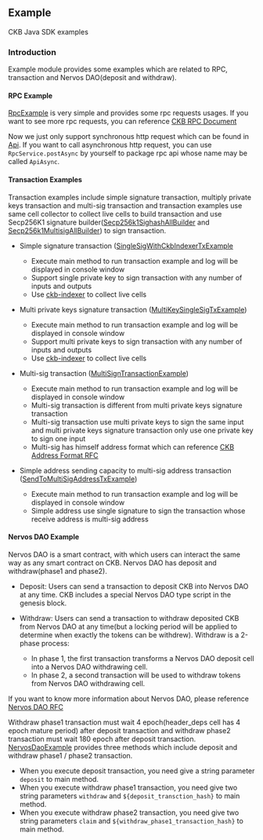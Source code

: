 ## Example

CKB Java SDK examples 

### Introduction

Example module provides some examples which are related to RPC, transaction and Nervos DAO(deposit and withdraw). 

#### RPC Example

[RpcExample](https://github.com/nervosnetwork/ckb-sdk-java/tree/develop/example/src/main/java/org/nervos/ckb/RpcExample.java) is very simple 
and provides some rpc requests usages. If you want to see more rpc requests, you can reference [CKB RPC Document](https://github.com/nervosnetwork/ckb/blob/develop/rpc/README.md)

Now we just only support synchronous http request which can be found in [Api](https://github.com/nervosnetwork/ckb-sdk-java/blob/develop/ckb/src/main/java/org/nervos/ckb/service/Api.java).
If you want to call asynchronous http request, you can use `RpcService.postAsync` by yourself to package rpc api whose name may be called `ApiAsync`.

#### Transaction Examples

Transaction examples include simple signature transaction, multiply private keys transaction and multi-sig transaction and transaction examples use same cell collector to collect live cells to build transaction 
and use Secp256K1 signature builder([Secp256k1SighashAllBuilder](https://github.com/nervosnetwork/ckb-sdk-java/blob/develop/ckb/src/main/java/org/nervos/ckb/transaction/Secp256k1SighashAllBuilder.java) and [Secp256k1MultisigAllBuilder](https://github.com/nervosnetwork/ckb-sdk-java/blob/develop/ckb/src/main/java/org/nervos/ckb/transaction/Secp256k1MultisigAllBuilder.java)) to sign transaction.

- Simple signature transaction ([SingleSigWithCkbIndexerTxExample](https://github.com/nervosnetwork/ckb-sdk-java/blob/develop/example/src/main/java/org/nervos/ckb/SingleSigWithCkbIndexerTxExample.java)
   - Execute main method to run transaction example and log will be displayed in console window
   - Support single private key to sign transaction with any number of inputs and outputs
   - Use [ckb-indexer](https://github.com/nervosnetwork/ckb-indexer) to collect live cells 
   
- Multi private keys signature transaction ([MultiKeySingleSigTxExample](https://github.com/nervosnetwork/ckb-sdk-java/blob/develop/example/src/main/java/org/nervos/ckb/MultiKeySingleSigTxExample.java))
   - Execute main method to run transaction example and log will be displayed in console window
   - Support multi private keys to sign transaction with any number of inputs and outputs
   - Use [ckb-indexer](https://github.com/nervosnetwork/ckb-indexer) to collect live cells 
   
- Multi-sig transaction ([MultiSignTransactionExample](https://github.com/nervosnetwork/ckb-sdk-java/blob/develop/example/src/main/java/org/nervos/ckb/MultiSignTransactionExample.java))
   - Execute main method to run transaction example and log will be displayed in console window
   - Multi-sig transaction is different from multi private keys signature transaction
   - Multi-sig transaction use multi private keys to sign the same input and multi private keys signature transaction only use one private key to sign one input
   - Multi-sig has himself address format which can reference [CKB Address Format RFC](https://github.com/nervosnetwork/rfcs/blob/master/rfcs/0021-ckb-address-format/0021-ckb-address-format.md)
   
- Simple address sending capacity to multi-sig address transaction ([SendToMultiSigAddressTxExample](https://github.com/nervosnetwork/ckb-sdk-java/blob/develop/example/src/main/java/org/nervos/ckb/SendToMultiSigAddressTxExample.java))
   - Execute main method to run transaction example and log will be displayed in console window
   - Simple address use single signature to sign the transaction whose receive address is multi-sig address
   
 #### Nervos DAO Example
 
 Nervos DAO is a smart contract, with which users can interact the same way as any smart contract on CKB. Nervos DAO has deposit and withdraw(phase1 and phase2). 
 
 - Deposit: Users can send a transaction to deposit CKB into Nervos DAO at any time. CKB includes a special Nervos DAO type script in the genesis block.
 
 - Withdraw: Users can send a transaction to withdraw deposited CKB from Nervos DAO at any time(but a locking period will be applied to determine when exactly the tokens can be withdrew). Withdraw is a 2-phase process:
    - In phase 1, the first transaction transforms a Nervos DAO deposit cell into a Nervos DAO withdrawing cell.
    - In phase 2, a second transaction will be used to withdraw tokens from Nervos DAO withdrawing cell.
    
 If you want to know more information about Nervos DAO, please reference [Nervos DAO RFC](https://github.com/nervosnetwork/rfcs/blob/master/rfcs/0023-dao-deposit-withdraw/0023-dao-deposit-withdraw.md)
    
 Withdraw phase1 transaction must wait 4 epoch(header_deps cell has 4 epoch mature period) after deposit transaction and withdraw phase2 transaction must wait 180 epoch after deposit transaction.
 [NervosDaoExample](https://github.com/nervosnetwork/ckb-sdk-java/blob/develop/example/src/main/java/org/nervos/ckb/NervosDaoExample.java) provides three methods which include deposit and withdraw phase1 / phase2 transaction.
 
 - When you execute deposit transaction, you need give a string parameter `deposit` to main method.
 - When you execute withdraw phase1 transaction, you need give two string parameters `withdraw` and `${deposit_transction_hash}` to main method.
 - When you execute withdraw phase2 transaction, you need give two string parameters `claim` and `${withdraw_phase1_transaction_hash}` to main method.